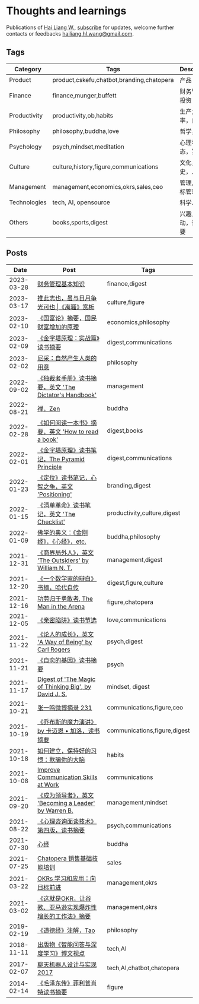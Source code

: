 # Thoughts and learnings

Publications of [Hai Liang W.](https://github.com/hailiang-wang), [subscribe](https://www.wenjuan.com/s/UZBZJvjkHFE/) for updates, welcome further contacts or feedbacks [<hailiang.hl.wang@gmail.com>](mailto:hailiang.hl.wang@gmail.com?subject=%5BBlogs%5D%20Feedback%20on%20https%3A%2F%2Fhailiang-wang.github.io%2Fhailiang-wang&body=Hello%2C%0D%0A%0D%0AI%20just%20take%20a%20look%20at%20your%20posts%2C%0D%0A...%0D%0A%0D%0ACheers.).

## Tags

| Category | Tags | Description |
| --- | --- |  --- |
| Product | product,cskefu,chatbot,branding,chatopera | 产品 |
| Finance  | finance,munger,buffett  | 财务管理，投资 |
| Productivity  | productivity,ob,habits  | 生产力，效率，自动化 |
| Philosophy  | philosophy,buddha,love  | 哲学，宗教 |
| Psychology  | psych,mindset,meditation  | 心理学，心态，冥想 |
| Culture  | culture,history,figure,communications  | 文化，历史，人物 |
| Management  | management,economics,okrs,sales,ceo | 管理,经济,目标管理 |
| Technologies | tech, AI, opensource | 科学、技术 |
| Others | books,sports,digest | 兴趣，运动，读书摘要 |

## Posts

| Date | Post | Tags |
| --- | --- | --- |
| 2023-03-28 | [财务管理基本知识](./files/2023_03_26_finance_general_kb.docx)  | finance,digest |
| 2023-03-17 | [推此志也，虽与日月争光可也 \|《离骚》赏析](./files/2023_03_17_屈原_离骚_赏析.docx) | culture,figure |
| 2023-02-10 | [《国富论》摘要，国民财富增加的原理](./files/notes_2303301338.docx)  | economics,philosophy |
| 2023-02-09 | [《金字塔原理：实战篇》读书摘要](./files/2023_02_09_金字塔原理_实战篇_摘要总结.docx) | digest,communications | 
| 2023-02-02 | [尼采：自然产生人类的用意](./files/notes_2303301353.docx)  | philosophy | 
| 2022-09-02 | [《独裁者手册》读书摘要，英文 'The Dictator's Handbook'](./files/2022_09_02_The_dictator_handbook.docx) | management | 
| 2022-08-21 | [禅，Zen](./files/2022_08_21_Zen_禅.pdf) | buddha |
| 2022-02-28 | [《如何阅读一本书》摘要，英文 'How to read a book'](./files/notes_2303301803.docx) | digest,books |
| 2022-02-01 | [《金字塔原理》读书笔记，The Pyramid Principle](./files/2022_02_01_The_Pyramid_Principle.docx) | digest,communications |
| 2022-01-23 | [《定位》读书笔记，心智之争，英文 'Positioning'](./files/notes_2303301841.docx) | branding,digest |
| 2022-01-15 | [《清单革命》读书笔记，英文 'The Checklist'](./files/notes_2303301830.docx) | productivity,culture,digest | 
| 2022-01-09 | [佛学的奥义：《金刚经》，《心经》，etc.](./files/notes_2303310816.docx) | buddha,philosophy | 
| 2021-12-31 | [《商界局外人》，英文 'The Outsiders' by William N. T.](./files/2021_12_31_The_Outsiders_商界局外人.docx) | management,digest |
| 2021-12-20 | [《一个数学家的辩白》书摘，哈代自传](./files/notes_2303301357.docx)  | digest,figure,culture |
| 2021-12-16 | [功劳归于勇敢者, The Man in the Arena](./files/notes_2303301246.docx) | figure,chatopera |
| 2021-12-05 | [《亲密陷阱》读书节选](./files/notes_2304111753.docx) | love,communications |
| 2021-11-22 | [《论人的成长》，英文 'A Way of Being' by Carl Rogers](./files/notes_2303310717.docx) | psych,digest | 
| 2021-11-21 | [《自恋的基因》读书摘要](./files/notes_2304111727.docx) | psych | 
| 2021-11-17 | [Digest of 'The Magic of Thinking Big', by David J. S.](./files/The_Magic_of_Thinking_Big_Book_by_David_J._Schwartz_Digest.docx) | mindset, digest|
| 2021-10-21 | [张一鸣微博摘录 231](./files/notes_2304110824.pdf) | communications,figure,ceo | 
| 2021-10-19 | [《乔布斯的魔力演讲》 by 卡迈恩 • 加洛，读书摘要](./files/2021_10_19_ThePresentationSecretsOfSteveJobs.docx) | communications,figure,digest | 
| 2021-10-18 | [如何建立，保持好的习惯：欺骗你的大脑](./files/2021_10_18_ReshapeYourHabits.docx) | habits | 
| 2021-10-08 | [Improve Communication Skills at Work](./files/2021_10_08_Improve_Communication_Skills_at_Work.docx) | communications | 
| 2021-09-20 | [《成为领导者》，英文 'Becoming a Leader' by Warren B.](./files/2021_09_20_成为领导者.docx) | management,mindset | 
| 2021-08-22 | [《心理咨询面谈技术》第四版，读书摘要](./files/2021_08_22_心理咨询面谈技术.docx) | psych,communications | 
| 2021-07-30 | [心经](./files/2021_07_30_心经.docx) | buddha |
| 2021-07-25 | [Chatopera 销售基础技能培训](./files/2021_07_25_Chatopera_销售基础技能.pdf) | sales | 
| 2021-03-22 | [OKRs 学习和应用：向目标前进](./files/2021_03_22_OKRs_学习和应用.pdf) | management,okrs |
| 2021-03-02 | [《这就是OKR，让谷歌、亚马逊实现爆炸性增长的工作法》摘要](./files/notes_2304120611.docx) | management,okrs |
| 2019-02-19 | [《道德经》注解，Tao](./files/notes_2303310632.docx)   | philosophy |
| 2018-11-11 | [出版物《智能问答与深度学习》博文视点](https://search.jd.com/Search?keyword=%E6%99%BA%E8%83%BD%E9%97%AE%E7%AD%94%E4%B8%8E%E6%B7%B1%E5%BA%A6%E5%AD%A6%E4%B9%A0&enc=utf-8)  | tech,AI |
| 2017-02-07 | [聊天机器人设计与实现 2017](./files/2017_02_07_Chatbot_Mechanism.docx) | tech,AI,chatbot,chatopera |
| 2014-02-14 | [《毛泽东传》菲利普肖特读书摘要](./files/notes_2303310919.docx) | figure | 